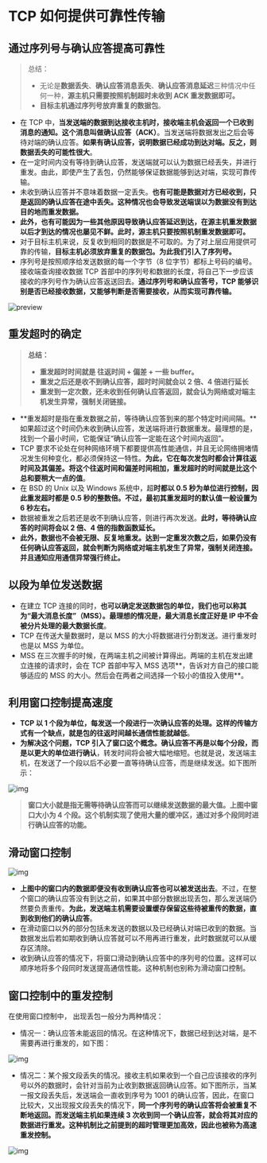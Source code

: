 # TCP 如何提供可靠性传输

## 通过序列号与确认应答提高可靠性

> 总结：
>
> * 无论是**数据丢失**、**确认应答消息丢失**、**确认应答消息延迟**三种情况中任何一种，**源主机只需要按照机制超时未收到 ACK 重发数据即可。**
> * **目标主机通过序列号放弃重复的数据包**。

* 在 TCP 中，**当发送端的数据到达接收主机时，接收端主机会返回一个已收到消息的通知。这个消息叫做确认应答（ACK）**。当发送端将数据发出之后会等待对端的确认应答。**如果有确认应答，说明数据已经成功到达对端。**反之，则数据丢失的可能性很大****。
* 在一定时间内没有等待到确认应答，发送端就可以认为数据已经丢失，并进行重发。由此，即使产生了丢包，仍然能够保证数据能够到达对端，实现可靠传输。
* 未收到确认应答并不意味着数据一定丢失。**也有可能是数据对方已经收到，只是返回的确认应答在途中丢失。**这种情况也会导致发送端误以为数据没有到达目的地而重发数据**。**
* **此外，也有可能因为一些其他原因导致确认应答延迟到达，在源主机重发数据以后才到达的情况也屡见不鲜。此时，源主机只要按照机制重发数据即可。**
* 对于目标主机来说，反复收到相同的数据是不可取的。为了对上层应用提供可靠的传输，****目标主机必须放弃重复的数据包。为此我们引入了序列号**。**
* 序列号是按照顺序给发送数据的每一个字节（8 位字节）都标上号码的编号。接收端查询接收数据 TCP 首部中的序列号和数据的长度，将自己下一步应该接收的序列号作为确认应答返送回去。**通过序列号和确认应答号，TCP 能够识别是否已经接收数据，又能够判断是否需要接收，从而实现可靠传输。**

![preview](image/v2-e5282c40f11e91f3299e2802e91f6c8f_r.jpg)

## 重发超时的确定

> **总结：**
>
> * **重发超时时间就是 往返时间 + 偏差 + 一些 buffer。**
> * **重发之后还是收不到确认应答，超时时间就会以 2 倍、4 倍进行延长**
> * **重发到一定次数，还未收到任何确认应答返回，就会认为网络或对端主机发生异常，强制关闭链接。**

* **重发超时是指在重发数据之前，等待确认应答到来的那个特定时间间隔。**如果超过这个时间仍未收到确认应答，发送端将进行数据重发。最理想的是，找到一个最小时间，它能保证“确认应答一定能在这个时间内返回”。
* TCP 要求不论处在何种网络环境下都要提供高性能通信，并且无论网络拥堵情况发生何种变化，都必须保持这一特性。**为此，它在每次发包时都会计算往返时间及其偏差。将这个往返时间和偏差时间相加，重发超时的时间就是比这个总和要稍大一点的值**。
* 在 BSD 的 Unix 以及 Windows 系统中，超**时都以 0.5 秒为单位进行控制，因此重发超时都是 0.5 秒的整数倍。不过，最初其重发超时的默认值一般设置为 6 秒左右。**
* 数据被重发之后若还是收不到确认应答，则进行再次发送。**此时，等待确认应答的时间将会以 2 倍、4 倍的指数函数延长。**
* **此外，**数据也不会被无限、反复地重发。达到一定重发次数之后，如果仍没有任何确认应答返回，就会判断为网络或对端主机发生了异常，强制关闭连接。并且通知应用通信异常强行终止。****

## 以段为单位发送数据

* 在建立 TCP 连接的同时，**也可以确定发送数据包的单位，我们也可以称其为“最大消息长度”（MSS）。**最理想的情况是**，最大消息长度正好是 IP 中不会被分片处理的最大数据长度**。
* TCP 在传送大量数据时，是以 MSS 的大小将数据进行分割发送。进行重发时也是以 MSS 为单位。
* MSS 在三次握手的时候，在两端主机之间被计算得出。两端的主机在发出建立连接的请求时，会在 TCP 首部中写入 MSS 选项**，告诉对方自己的接口能够适应的 MSS 的大小。然后会在两者之间选择一个较小的值投入使用**。

## 利用窗口控制提高速度

* **TCP 以 1 个段为单位，每发送一个段进行一次确认应答的处理。这样的传输方式有一个缺点，就是包的往返时间越长通信性能就越低**。
* **为解决这个问题，TCP 引入了窗口这个概念。确认应答不再是以每个分段，而是以更大的单位进行确认**，转发时间将会被大幅地缩短。也就是说，发送端主机，在发送了一个段以后不必要一直等待确认应答，而是继续发送。如下图所示：

![img](image/v2-22d3914a21b2d99cc15ecd681f0d9cce_720w.jpg)

> **窗口大小就是指无需等待确认应答而可以继续发送数据的最大值。上图中窗口大小为 4 个段。这个机制实现了使用大量的缓冲区，通过对多个段同时进行确认应答的功能。**

## 滑动窗口控制

![img](image/v2-5b07ae414c6f9650289a6a17f0fda930_720w.jpg)

* **上图中的窗口内的数据即便没有收到确认应答也可以被发送出去**。不过，在整个窗口的确认应答没有到达之前，如果其中部分数据出现丢包，那么发送端仍然要负责重传。**为此，发送端主机需要设置缓存保留这些待被重传的数据，直到收到他们的确认应答**。
* 在滑动窗口以外的部分包括未发送的数据以及已经确认对端已收到的数据。当数据发出后若如期收到确认应答就可以不用再进行重发，此时数据就可以从缓存区清除。
* 收到确认应答的情况下，将窗口滑动到确认应答中的序列号的位置。这样可以顺序地将多个段同时发送提高通信性能。这种机制也别称为滑动窗口控制。

## 窗口控制中的重发控制

在使用窗口控制中， 出现丢包一般分为两种情况：

* 情况一：确认应答未能返回的情况。在这种情况下，数据已经到达对端，是不需要再进行重发的，如下图：

![img](image/v2-6ac8d2a27b618dc8247dc85dd9111673_720w.jpg)

* 情况二：某个报文段丢失的情况。接收主机如果收到一个自己应该接收的序列号以外的数据时，会针对当前为止收到数据返回确认应答。如下图所示，当某一报文段丢失后，发送端会一直收到序号为 1001 的确认应答，因此，在窗口比较大，又出现报文段丢失的情况下，**同一个序列号的确认应答将会被重复不断地返回。而发送端主机如果连续 3 次收到同一个确认应答，就会将其对应的数据进行重发。这种机制比之前提到的超时管理更加高效，因此也被称为高速重发控制。**

![img](image/v2-fe5da71868ceeae61d1f1702884666ac_720w.jpg)

